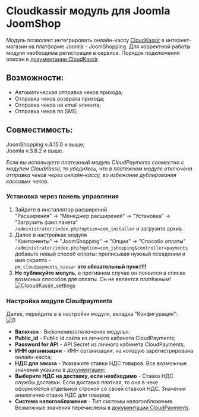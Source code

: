 # Cloudkassir модуль для Joomla JoomShop

Модуль позволяет интегрировать онлайн-кассу [CloudKassir](https://cloudkassir.ru/) в интернет-магазин на платформе Joomla - JoomShopping.
Для корректной работы модуля необходима регистрация в сервисе.
Порядок подключения описан в [документации CloudKassir](https://developers.cloudkassir.ru/#poryadok-podklyucheniya).

## Возможности:

* Автоматическая отправка чеков прихода;
* Отправка чеков возврата прихода;
* Отправка чеков на email клиента;
* Отправка чеков по SMS;

## Совместимость:
JoomShopping v.4.15.0 и выше;  
Joomla v.3.8.2 и выше.

_Если вы используете платежный модуль CloudPayments совместно с модулем CloudKassir, то убедитесь, что в платежном модуле отключена отправка чеков через онлайн-кассу, во избежание дублирования кассовых чеков._

### Установка через панель управления
1. Зайдите в инсталлятор расширений  
"Расширения" -> "Менеджер расширений" -> "Установка" -> "Загрузить фаил пакета"  
`/administrator/index.php?option=com_installer` и загрузите архив.
2. Далее в настройках модуля  
"Компоненты" -> "JoomShopping" -> "Опции" -> "Способо оплаты"  
`/administrator/index.php?option=com_jshopping&controller=payments`  
добавьте новый способ оплаты: прописывая нужный псевдоним и имя скрипта -  
`pm_cloudpayments_kassa`- **это обязательный пункт!!!**
3. **Не публикуйте молуль**, в противном случае он появится в списке возмоных способов для оплаты. Он не является платёжным!  
![ClooudKassir_settings](pics/CK1.PNG)

### Настройка модуля Cloudpayments

Далее, перейдите в в настройки модуля, вкладка "Конфигурация":  
![0](pics/CK_settings.png)
* **Включен** - Включение/отключение модулья.
* **Public_id** - Public id сайта из личного кабинета CloudPayments;
* **Password for API** - API Secret из личного кабинета CloudPayments;
* **ИНН организации** - ИНН организации, на которую зарегистрирована онлайн-касса;
* **НДС для заказа** - Указажите ставки НДС товаров. Все возможные значения указаны в [документации](https://cloudpayments.ru/wiki/integration/products/onlinekassa#data-format);
* **Выберите НДС на доставку, если необходимо** - Ставка НДС службы доставки. Если доставка платная, то она в чеке оформляется отдельной строкой со своей ставкой НДС.
Значения аналогично ставке НДС для товаров;
* **Система налогооблажения** - Тип системы налогообложения. Возможные значения перечислены в [документации CloudPayments](https://cloudpayments.ru/Docs/Directory#taxation-system).
